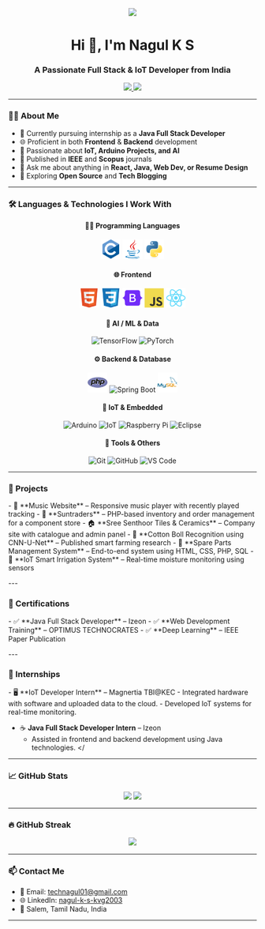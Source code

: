 <div align="center">
  <img src="https://media.giphy.com/media/M9gbBd9nbDrOTu1Mqx/giphy.gif" width="100" />
  <h1>Hi 👋, I'm Nagul K S</h1>
  <h3>A Passionate Full Stack & IoT Developer from India</h3>
  <a href="https://www.linkedin.com/in/nagul-k-s-kvg2003/">
    <img src="https://img.shields.io/badge/LinkedIn-blue?style=for-the-badge&logo=linkedin&logoColor=white" />
  </a>
  <a href="https://nagul-s-portfolio.vercel.app/">
    <img src="https://img.shields.io/badge/Portfolio-black?style=for-the-badge&logo=vercel&logoColor=white" />
  </a>
</div>


---

### 👨‍💻 About Me

- 🔭 Currently pursuing internship as a **Java Full Stack Developer**
- 🌐 Proficient in both **Frontend** & **Backend** development
- 🤖 Passionate about **IoT, Arduino Projects, and AI**
- 📘 Published in **IEEE** and **Scopus** journals
- 💬 Ask me about anything in **React, Java, Web Dev, or Resume Design**
- 🎯 Exploring **Open Source** and **Tech Blogging**

---

### 🛠️ Languages & Technologies I Work With

<div align="center">

#### 🧑‍💻 Programming Languages
<p>
  <img src="https://raw.githubusercontent.com/devicons/devicon/master/icons/c/c-original.svg" alt="C" width="40" />
  <img src="https://raw.githubusercontent.com/devicons/devicon/master/icons/java/java-original.svg" alt="Java" width="40" />
  <img src="https://raw.githubusercontent.com/devicons/devicon/master/icons/python/python-original.svg" alt="Python" width="40" />
</p>

#### 🌐 Frontend
<p>
  <img src="https://raw.githubusercontent.com/devicons/devicon/master/icons/html5/html5-original.svg" alt="HTML5" width="40" />
  <img src="https://raw.githubusercontent.com/devicons/devicon/master/icons/css3/css3-original.svg" alt="CSS3" width="40" />
  <img src="https://raw.githubusercontent.com/devicons/devicon/master/icons/bootstrap/bootstrap-plain.svg" alt="Bootstrap" width="40" />
  <img src="https://raw.githubusercontent.com/devicons/devicon/master/icons/javascript/javascript-original.svg" alt="JavaScript" width="40" />
  <img src="https://raw.githubusercontent.com/devicons/devicon/master/icons/react/react-original.svg" alt="React.js" width="40" />
</p>

#### 🧠 AI / ML & Data
<p>
  <img src="https://www.vectorlogo.zone/logos/tensorflow/tensorflow-icon.svg" alt="TensorFlow" width="40" />
  <img src="https://www.vectorlogo.zone/logos/pytorch/pytorch-icon.svg" alt="PyTorch" width="40" />
</p>

#### ⚙️ Backend & Database
<p>
  <img src="https://raw.githubusercontent.com/devicons/devicon/master/icons/php/php-original.svg" alt="PHP" width="40" />
  <img src="https://www.vectorlogo.zone/logos/springio/springio-icon.svg" alt="Spring Boot" width="40" />
  <img src="https://raw.githubusercontent.com/devicons/devicon/master/icons/mysql/mysql-original-wordmark.svg" alt="MySQL" width="40" />
</p>

#### 🔌 IoT & Embedded
<p>
  <img src="https://cdn.worldvectorlogo.com/logos/arduino-1.svg" alt="Arduino" width="40" />
  <img src="https://img.icons8.com/ios/452/internet-of-things.png" alt="IoT" width="40" />
  <img src="https://www.raspberrypi.org/favicon.ico" alt="Raspberry Pi" width="40" />
  <img src="https://cdn.jsdelivr.net/gh/devicons/devicon/icons/eclipse/eclipse-original.svg" alt="Eclipse" width="40"/>

  
</p>

#### 🔧 Tools & Others
<p>
  <img src="https://www.vectorlogo.zone/logos/git-scm/git-scm-icon.svg" alt="Git" width="40" />
  <img src="https://img.icons8.com/color/48/github--v1.png" alt="GitHub" width="40" />
  <img src="https://img.icons8.com/external-tal-revivo-color-tal-revivo/48/external-visual-studio-code-is-a-source-code-editor-developed-by-microsoft-logo-color-tal-revivo.png" alt="VS Code" width="40" />
</p>

</div>

---

### 💼 Projects
<p>
- 🎵 **Music Website** – Responsive music player with recently played tracking  
- 🛒 **Suntraders** – PHP-based inventory and order management for a component store  
- 🏠 **Sree Senthoor Tiles & Ceramics** – Company site with catalogue and admin panel  
- 🌾 **Cotton Boll Recognition using CNN-U-Net** – Published smart farming research  
- 🧩 **Spare Parts Management System** – End-to-end system using HTML, CSS, PHP, SQL  
- 🤖 **IoT Smart Irrigation System** – Real-time moisture monitoring using sensors  
</p>
---

### 📜 Certifications
<p>
- ✅ **Java Full Stack Developer** – Izeon
- ✅ **Web Development Training** – OPTIMUS TECHNOCRATES
- ✅ **Deep Learning** – IEEE Paper Publication
</p>
---

### 💼 Internships
<p>
- 🖥️ **IoT Developer Intern** – Magnertia TBI@KEC
  - Integrated hardware with software and uploaded data to the cloud.
  - Developed IoT systems for real-time monitoring.
  
- ☕ **Java Full Stack Developer Intern** – Izeon
  - Assisted in frontend and backend development using Java technologies.
</
---

### 📈 GitHub Stats

<div align="center">
  <img src="https://github-readme-stats.vercel.app/api?username=nagulks&show_icons=true&theme=dracula" width="420"/>
  <img src="https://github-readme-stats.vercel.app/api/top-langs/?username=nagulks&layout=compact&theme=dracula" width="320"/>
</div>

---

### 🔥 GitHub Streak

<p align="center">
  <img src="https://github-readme-streak-stats.herokuapp.com?user=nagulks&theme=dark&hide_border=true" />
</p>

---

### 📫 Contact Me

- 📧 Email: technagul01@gmail.com  
- 🌐 LinkedIn: [nagul-k-s-kvg2003](https://www.linkedin.com/in/nagul-k-s-kvg2003/)  
- 📍 Salem, Tamil Nadu, India  

---
